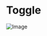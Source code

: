 # Toggle

![Image](https://github.com/user-attachments/assets/74e4265d-fd5e-493e-aa78-6eb666da914d)

